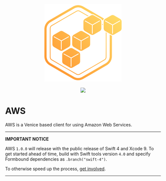 <p align="center">
<img src="Images/header.png" width="250" />
<br />
<br />
<a href="https://github.com/Zewo/Venice"><img src="https://github.com/Zewo/Venice/blob/master/Images/badge.png?raw=true" height="50" /></a>
</p>

# AWS

AWS is a Venice based client for using Amazon Web Services.

----

**IMPORTANT NOTICE**

AWS `1.0.0` will release with the public release of Swift 4 and Xcode 9. To get started ahead of time, build with Swift tools version `4.0` and specify Formbound dependencies as `.branch("swift-4")`.

To otherwise speed up the process, [get involved](mailto:contact@formbound.com).

---
